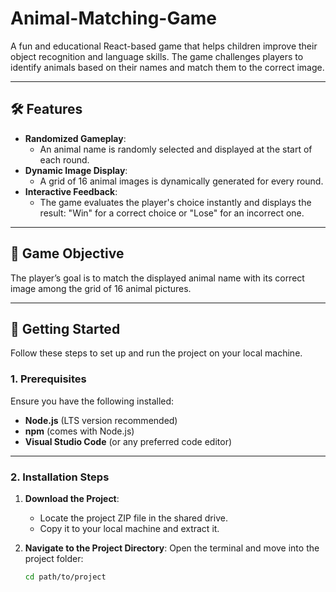 # Animal-Matching-Game

A fun and educational React-based game that helps children improve their object recognition and language skills. The game challenges players to identify animals based on their names and match them to the correct image.

---

## 🛠 Features

- **Randomized Gameplay**:
  - An animal name is randomly selected and displayed at the start of each round.
- **Dynamic Image Display**:
  - A grid of 16 animal images is dynamically generated for every round.
- **Interactive Feedback**:
  - The game evaluates the player's choice instantly and displays the result: "Win" for a correct choice or "Lose" for an incorrect one.

---

## 🎯 Game Objective

The player’s goal is to match the displayed animal name with its correct image among the grid of 16 animal pictures.

---

## 🚀 Getting Started

Follow these steps to set up and run the project on your local machine.

### 1. Prerequisites

Ensure you have the following installed:
- **Node.js** (LTS version recommended)
- **npm** (comes with Node.js)
- **Visual Studio Code** (or any preferred code editor)

---

### 2. Installation Steps

1. **Download the Project**:
   - Locate the project ZIP file in the shared drive.
   - Copy it to your local machine and extract it.

2. **Navigate to the Project Directory**:
   Open the terminal and move into the project folder:
   ```bash
   cd path/to/project
